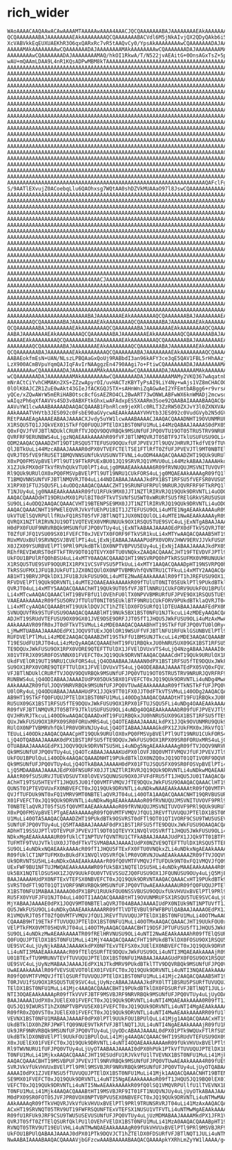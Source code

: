 # rich_wider

    WAoAAAACAAQAAwACAwAAAAMTAAAAAwAAAA4AAACJQCQAAAAAAABAJAAAAAAAAEAkAAAAAAAA
    QCQAAAAAAABAJAAAAAAAAEAkAAAAAAAAQCQAAAAAAABACVdl6M5jNkAIvjQX2QDyQAkb6i5C
    XcVABVkkEqEUXUAEKhR3O6qxQARxRc7vR5tAAQvCy0/YpsAkAAAAAAAAwCQAAAAAAADAJAAA
    AAAAAMAkAAAAAAAAwCQAAAAAAADAJAAAAAAAAMAkAAAAAAAAwCQAAAAAAADAJAAAAAAAAMAk
    AAAAAAAAwCQAAAAAAADAJAAAAAAAAMAQ/hkOI1RkwA/T/N522jvAEAitG+0OnsAGxTsZ+5pW
    wAU+mQAAmLDAA9L4nR1KQsADPwMBM8kTAAAAAAAAAAAAAAAAAAAAAAAAAAAAAAAAAAAAAAAA
    AAAAAAAAAAAAAAAAAAAAAAAAAAAAAAAAAAAAAAAAAAAAAAAAAAAAAAAAAAAAAAAAAAAAAAAA
    AAAAAAAAAAAAAAAAAAAAAAAAAAAAAAAAAAAAAAAAAAAAAAAAAAAAAAAAAAAAAAAAAAAAAAAA
    AAAAAAAAAAAAAAAAAAAAAAAAAAAAAAAAAAAAAAAAAAAAAAAAAAAAAAAAAAAAAAAAAAAAAAAA
    AAAAAAAAAAAAAAAAAAAAAAAAAAAAAAAAAAAAAAAAAAAAAAAAAAAAAAAAAAAAAAAAAAAAAAAA
    AAAAAAAAAAAAAAAAAAAAAAAAAAAAAAAAAAAAAAAAAAAAAAAAAAAAAAAAAAAAAAAAAAAAAAAA
    AAAAAAAAAAAAAAAAAAAAAAAAAAAAAAAAAAAAAAAAAAAAAAAAAAAAAAAAAAAAAAAAAAAAAAAA
    AAAAAAAAAAAAAAAAAAAAAAAAAAAAAAAAAAAAAAAAAAAAAAAAAAAAAAAAAAAAAAAAAAAAAAAA
    AAAAAAAAAAAAAAAAAAAAAAAAAAAAAAAAAAAAAAAAAAAAAAAAAAAAAAAAAAAAAAAAAAAAAAAA
    AAAAAAAAAAAAAAAAAAAAAAAAAAAAAAAAAAAAAAAAAAAAAAAAAAAAAAAAAAAAAAAAAAAAAAAA
    AAAAAAAAAAAAAAAAAAAAAAAAAAAAAAAAAAAAAAAAAAAAAAAAAAAAAAAAAAAAAAAAAAAAAAAA
    AAAAAAAAAAAAAAAAAAAAAAAAAAAAAAAAAAAAAAAAAAAAAAAAAAAAAAAAAAAAAAAAAAAAAAAA
    AAAAAAAAAAAAAAAAAAAAAAAAAAAAAAAAAAAAAAAAAAAAAAAAAAAAAAAAAAAAAAAAAAAAAAAA
    AAAAAAAAAAAAAAAAAAAAAAAAAAAAAAAAAAAAAAAAAAAAAAAAAAAAAAAAAAAAAAAAAAAAAAAA
    AAAAAAAAAAAAAAAAAAAAAAAAAAAAAAAAAAAAAAAAAAAAAAAAAAAAAAAAAAAAAAAAAAAAAAAA
    AAAAAAAAAAAAAAAAAAAAAAAAAAAAAAAAAAAAAAAAAAAAAAAAAAAAAAAAAAAAAAAAAA4AAACJ
    AAAAAAAAAAAAAAAAAAAAAAAAAAAAAAAAAAAAAAAAAAAAAAAAAAAAAAAAAAAAAAAAAAAAAAAA
    AAAAAAAAAAAAAAAAAAAAAAAAAAAAAAAAAAAAAAAAAAAAAAAAAAAAAAAAAAAAAAAAAAAAAAAA
    AAAAAAAAAAAAAAAAAAAAAAAAAAAAAAAAAAAAAAAAAAAAAAAAAAAAAAAAAAAAAAAAAAAAAAAA
    AAAAAAAAAAAAAAAAAAAAAAAAAAAAAAAAAAAAAAAAAAAAAAAAAAAAAAAAAAAAAAAAAAAAAAAA
    AAAAAAAAAAAAAAAAAAAAAAAAAAAAAAAAAAAAAAAAAAAAAAAAAAAAAAAAAAAAAAAAQAFclFgu
    S/9AATlEXvujZ0ACoebqLlu6QAOhxsg7WQtAA0shDZVkMUAAaO97l8JswCQAAAAAAAAAAAAA
    AAAAAAAAAAAAAAAAAAAAAAAAAAAAAAAAAAAAAAAAAAAAAAAAAAAAAAAAAAAAAAAAAAAAAAAA
    AAAAAAAAAAAAAAAAAAAAAAAAAAAAAAAAAAAAAAAAAAAAAAAAAAAAAAAAAAAAAAAAAAAAAAAA
    AAAAAAAAAAAAAAAAAAAAAAAAAAAAAAAAAAAAAAAAAAAAAAAAAAAAAAAAAAAAAAAAAAAAAAAA
    AAAAAAAAAAAAAAAAAAAAAAAAAAAAAAAAAAAAAAAAAAAAAAAAAAAAAAAAAAAAAAAAAAAAAAAA
    AAAAAAAAAAAAAAAAAAAAAAAAAAAAAAAAAAAAAAAAAAAAAAAAAAAAAAAAAAAAAAAAAAAAAAAA
    AAAAAAAAAAAAAAAAAAAAAAAAAAAAAAAAAAAAAAAAAAAAAAAAAAAAAAAAAAAAAAAAAAAAAAAA
    AAAAAAAAAAAAAAAAAAAAAAAAAAAAAAAAAAAAAAAAAAAAAAAAAAAAAAAAAAAAAAAAAAAAAAAA
    AAAAAAAAAAAAAAAAAAAAAAAAAAAAAAAAAAAAAAAAAAAAAAAAAAAAAAAAAAAAAAAAAAAAAAAA
    AAAAAAAAAAAAAAAAAAAAAAAAAAAAAAAAAAAAAAAAAAAAAAAAAAAAAAAAAAAAAAAAAAAAAAAA
    AAAAAAAAAAAAAAAAAAAAAAAAAAAAAAAAAAAAAAAAAAAAAAAAAAAAAAAAAAAAAAAAAAAAAAAA
    AAAAAAAAAAAAAAAAAAAAAAAAAAAAAAAAAAAAAAAAAAAAAAAAAAAAAAAAAAAAAAAAAAAAAAAA
    AAAAAAAAAAAAAAAAAAAAAAAAAAAAAAAAAAAAAAAAAAAAAAAAAAAAAAAAAAAAAAAAAAAAAAAA
    AAAAAAAAAAAAAAAAAAAAAAAAAAAAAAAAAAAAAAAAAAAAAAAAAAAAAAAAAAAAAAAAAAAAAAAA
    AAAAAAAAAAAAAAAAAAAAAAAAAAAAAAAAAAAAAAAAAAAAAAAAAAAAAAAAAAAAAAAAAAAAAAAA
    AAAAAAAAAAAAAAAAAAAAAAAAAA4AAACJAAAAAAAAAAAAAAAAAAAAAAAAAAAAAAAAAAAAAAAA
    AAAAAAAAAAAAAAAAAAAAAAAAAAAAAAAAAAAAAAAAAAAAAAAAAAAAAAAAAAAAAAAAAAAAAAAA
    AAAAAAAAAAAAAAAAAAAAAAAAAAAAAAAAAAAAAAAAAAAAAAAAAAAAAAAAAAAAAAAAAAAAAAAA
    AAAAAAAAAAAAAAAAAAAAAAAAAAAAAAAAAAAAAAAAAAAAAAAAAAAAAAAAAAAAAAAAAAAAAAAA
    AAAAAAAAAAAAAAAAAAAAAAAAAAAAAAAAAAAAAAAAAAAAAAAAAAAAAAAAAAAAAAAAAAAAAAAA
    AAAAAAAAAAAAAAAAAAAAAAAAAAAAAAAAAAAAAAAAAAAAAAAAAAAAAAAAAAAAAAAAAAAAAAAA
    AAAAAAAAAAAAAAAAAAAAAAAAAABAJAAAAAAAAEAkAAAAAAAAQCQAAAAAAABAJAAAAAAAAEAk
    AAAAAAAAQCQAAAAAAABAJAAAAAAAAEAkAAAAAAAAQCQAAAAAAABAJAAAAAAAAEAkAAAAAAAA
    QCQAAAAAAABAJAAAAAAAAEAkAAAAAAAAQCQAAAAAAABAJAAAAAAAAEAkAAAAAAAAQCQAAAAA
    AABAJAAAAAAAAEAkAAAAAAAAQCQAAAAAAABAJAAAAAAAAEAkAAAAAAAAQCQAAAAAAABAJAAA
    AAAAAEAkAAAAAAAAQCQAAAAAAABAJAAAAAAAAEAkAAAAAAAAQCQAAAAAAABAJAAAAAAAAEAk
    AAAAAAAAQCQAAAAAAABAJAAAAAAAAEAkAAAAAAAAQCQAAAAAAABAJAAAAAAAAEAkAAAAAAAA
    QCQAAAAAAABAJAAAAAAAAEAkAAAAAAAAQCQAAAAAAABAJAAAAAAAAEAkAAAAAAAAQCQAAAAA
    AABAEokfmEsN+UAN/NLszLPBQAaGxQoUj9RABbdI3an96kAFY3ce3qE5QAV1FBL5rHhAAzjj
    LzX900ACmBVpuYqmQAJIqFAvIrNAAggzEn4790AAgi7o+FtiwCQAAAAAAADAJAAAAAAAAMAk
    AAAAAAAAwCQAAAAAAADAJAAAAAAAAMAkAAAAAAAAwCQAAAAAAADAJAAAAAAAAMAkAAAAAAAA
    wCQAAAAAAADAJAAAAAAAAMAkAAAAAAAAwCQAAAAAAADAJAAAAAAAAMAMy2VKQ367wAqatnb0
    mNrACtCiYvhCHMAKn2XS+ZZzwApyrOI/uvHACTzKBYTyPsAI9LiY4Ny+wAjs1VZ8mCHACOO5
    0lOlK8AJCZR1ZuE0wAkt43GIeJfACKGQJ5TX+sAHnWniZqAGwAeI2YFEmtbABgg6+r9vrsAF
    yQCe/xZQwAWrW5mERiHABOtsc8cfGsAEZRO4CL2BwART73wONWLABFwWX6knWMADj2mcwsdh
    wAIqzPh6qXfAAVVs4SD3v8ABXFtkGhxLwAFAdxpES5XAARm3Soe92QAABAIAAAABAAQACQAA
    AAVuYW1lcwAAABAAAAADAAQACQAAAB1FbnRlcm9jeXRlc0RLT3ZzRW50ZXJvY3l0ZXNXVAAE
    AAkAAAATVHVtb3JES092c0FsbE90aGVycwAEAAkAAAAYVHVtb3JES092c0VudGVyb2N5dGVz
    REtPAAAEAgAAAAEABAAJAAAACXJvdy5uYW1lcwAAABAAAACJAAQACQAAADNHT19OVUNMRUFS
    X1RSQU5TQ1JJQkVEX01STkFfQ0FUQUJPTElDX1BST0NFU1MuLi44MzQABAAJAAAAS0dPX05V
    Q0xFQVJfVFJBTlNDUklCRURfTVJOQV9DQVRBQk9MSUNfUFJPQ0VTU19OT05TRU5TRV9NRURJ
    QVRFRF9ERUNBWS4uLjgzNQAEAAkAAAAhR09fVFJBTlNMQVRJT05BTF9JTklUSUFUSU9OLi4u
    ODM2AAQACQAAADZHT19DT1RSQU5TTEFUSU9OQUxfUFJPVEVJTl9UQVJHRVRJTkdfVE9fTUVN
    QlJBTkUuLi44MzcABAAJAAAAR0dPX0VTVEFCTElTSE1FTlRfT0ZfUFJPVEVJTl9MT0NBTEla
    QVRJT05fVE9fRU5ET1BMQVNNSUNfUkVUSUNVTFVNLi4uODM4AAQACQAAADZHT19QUk9URUlO
    X0xPQ0FMSVpBVElPTl9UT19FTkRPUExBU01JQ19SRVRJQ1VMVU0uLi44MzkABAAJAAAAHkdP
    X1ZJUkFMX0dFTkVfRVhQUkVTU0lPTi4uLjg0MAAEAAkAAAA6R09fRVNUQUJMSVNITUVOVF9P
    Rl9QUk9URUlOX0xPQ0FMSVpBVElPTl9UT19NRU1CUkFORS4uLjg0MQAEAAkAAAAgR09fQ1lU
    T1BMQVNNSUNfVFJBTlNMQVRJT04uLi44NDIABAAJAAAAJkdPX1BST1RFSU5fVEFSR0VUSU5H
    X1RPX01FTUJSQU5FLi4uODQzAAQACQAAACZHT19SRUNFUFRPUl9NRURJQVRFRF9FTkRPQ1lU
    T1NJUy4uLjg0NAAEAAkAAAAkR09fU1RFUk9MX0JJT1NZTlRIRVRJQ19QUk9DRVNTLi4uODQ1
    AAQACQAAADdHT19DRUxMX01PUlBIT0dFTkVTSVNfSU5WT0xWRURfSU5fRElGRkVSRU5USUFU
    SU9OLi4uODQ2AAQACQAAACVHT19BTENPSE9MX0JJT1NZTlRIRVRJQ19QUk9DRVNTLi4uODQ3
    AAQACQAAACNHT19PWElEQVRJVkVfUEhPU1BIT1JZTEFUSU9OLi4uMTE1NgAEAAkAAAAuR09f
    UkVTUElSQVRPUllfRUxFQ1RST05fVFJBTlNQT1JUX0NIQUlOLi4uMTE1NwAEAAkAAAAyR09f
    QVRQX1NZTlRIRVNJU19DT1VQTEVEX0VMRUNUUk9OX1RSQU5TUE9SVC4uLjExNTgABAAJAAAA
    H0dPX0FUUF9NRVRBQk9MSUNfUFJPQ0VTUy4uLjExNTkABAAJAAAAOEdPX0dFTkVSQVRJT05f
    T0ZfUFJFQ1VSU09SX01FVEFCT0xJVEVTX0FORF9FTkVSR1kuLi4xMTYwAAQACQAAAB5HT19D
    RUxMVUxBUl9SRVNQSVJBVElPTi4uLjExNjEABAAJAAAAPUdPX0VORVJHWV9ERVJJVkFUSU9O
    X0JZX09YSURBVElPTl9PRl9PUkdBTklDX0NPTVBPVU5EUy4uLjExNjIABAAJAAAAJkdPX05B
    REhfREVIWURST0dFTkFTRV9DT01QTEVYX0FTU0VNQkxZAAQACQAAACJHT19FTEVDVFJPTl9U
    UkFOU1BPUlRfQ0hBSU4uLi4xMTY0AAQACQAAAD1HT19NSVRPQ0hPTkRSSUFMX0VMRUNUUk9O
    X1RSQU5TUE9SVF9OQURIX1RPX1VCSVFVSU5PTkUuLi4xMTY1AAQACQAAADpHT19NSVRPQ0hP
    TkRSSUFMX1JFU1BJUkFUT1JZX0NIQUlOX0NPTVBMRVhfQVNTRU1CTFkuLi4xMTY2AAQACQAA
    AB1HT19BRVJPQklDX1JFU1BJUkFUSU9OLi4uMTE2NwAEAAkAAAAlR09fT1hJREFUSU9OX1JF
    RFVDVElPTl9QUk9DRVNTLi4uMTE2OAAEAAkAAAAkR09fTUlUT0NIT05EUklPTl9PUkdBTkla
    QVRJT04uLi4xMTY5AAQACQAAAChHT19QUk9UT05fVFJBTlNNRU1CUkFORV9UUkFOU1BPUlQu
    Li4xMTcwAAQACQAAAClHT19BVFBfU1lOVEhFU0lTX0NPVVBMRURfUFJPVE9OX1RSQU5TUE9S
    VAAEAAkAAAAzR09fSU5ORVJfTUlUT0NIT05EUklBTF9NRU1CUkFORV9PUkdBTklaQVRJT04u
    Li4xMTcyAAQACQAAABtHT19UUklDQVJCT1hZTElDX0FDSURfQ1lDTEUABAAJAAAAFEdPX0NS
    SVNUQUVfRk9STUFUSU9OAAQACQAAABlHT19NUk5BX1BST0NFU1NJTkcuLi4zMDEyAAQACQAA
    ADJHT19SRUdVTEFUSU9OX09GX01JVE9DSE9ORFJJT05fT1JHQU5JWkFUSU9OLi4uMzAxMwAE
    AAkAAAAVR09fR0xJT0dFTkVTSVMuLi4zMDE0AAQACQAAABhHT19STkFfUFJPQ0VTU0lORy4u
    LjMwMTUABAAJAAAAOEdPX1JOQV9TUExJQ0lOR19WSUFfVFJBTlNFU1RFUklGSUNBVElPTl9S
    RUFDVElPTlMuLi4zMDE2AAQACQAAABZHT19STkFfU1BMSUNJTkcuLi4zMDE3AAQACQAAABNH
    T19ESUdFU1RJT04uLi4zMzQyAAQACQAAAEhHT19FU1RBQkxJU0hNRU5UX09GX1BST1RFSU5f
    TE9DQUxJWkFUSU9OX1RPX0VORE9QTEFTTUlDX1JFVElDVUxVTS4uLjQ4NzgABAAJAAAAI0dP
    X01VTFRJX09SR0FOSVNNX01FVEFCT0xJQ19QUk9DRVNTAAQACQAAACdHT19QUk9URUlOX1RB
    UkdFVElOR19UT19NRU1CUkFORS4uLjQ4ODAABAAJAAAAN0dPX1BST1RFSU5fTE9DQUxJWkFU
    SU9OX1RPX0VORE9QTEFTTUlDX1JFVElDVUxVTS4uLjQ4ODEABAAJAAAATEdPX05VQ0xFQVJf
    VFJBTlNDUklCRURfTVJOQV9DQVRBQk9MSUNfUFJPQ0VTU19OT05TRU5TRV9NRURJQVRFRF9E
    RUNBWS4uLjQ4ODIABAAJAAAAIUdPX05DUk5BX01FVEFCT0xJQ19QUk9DRVNTLi4uNDg4MwAE
    AAkAAAAZR09fUlJOQV9NRVRBQk9MSUNfUFJPQ0VTUwAEAAkAAAAaR09fTkNSTkFfUFJPQ0VT
    U0lORy4uLjQ4ODUABAAJAAAAHUdPX1JJQk9TT01FX0JJT0dFTkVTSVMuLi40ODg2AAQACQAA
    AB9HT19STkFfQ0FUQUJPTElDX1BST0NFU1MuLi40ODg3AAQACQAAADtHT19FU1RBQkxJU0hN
    RU5UX09GX1BST1RFSU5fTE9DQUxJWkFUSU9OX1RPX01FTUJSQU5FLi4uNDg4OAAEAAkAAAAi
    R09fVFJBTlNMQVRJT05BTF9JTklUSUFUSU9OLi4uNDg4OQAEAAkAAAAbR09fUFJPVEVJTl9U
    QVJHRVRJTkcuLi40ODkwAAQACQAAADxHT19FU1RBQkxJU0hNRU5UX09GX1BST1RFSU5fTE9D
    QUxJWkFUSU9OX1RPX09SR0FORUxMRS4uLjQ4OTEABAAJAAAALkdPX1JJQk9OVUNMRU9QUk9U
    RUlOX0NPTVBMRVhfQklPR0VORVNJUy4uLjQ4OTIABAAJAAAAGkdPX1ZJUkFMX0xJRkVfQ1lD
    TEUuLi40ODkzAAQACQAAACpHT19QUk9URUlOX0xPQ0FMSVpBVElPTl9UT19NRU1CUkFORS4u
    LjQ4OTQABAAJAAAAK0dPX1BST1RFSU5fTE9DQUxJWkFUSU9OX1RPX09SR0FORUxMRS4uLjQ4
    OTUABAAJAAAAGEdPX1JOQV9QUk9DRVNTSU5HLi4uNDg5NgAEAAkAAAAgR09fTVJOQV9NRVRB
    Qk9MSUNfUFJPQ0VTUy4uLjQ4OTcABAAJAAAAKUdPX0lOVFJBQ0VMTFVMQVJfUFJPVEVJTl9U
    UkFOU1BPUlQuLi40ODk4AAQACQAAADNHT19PUkdBTklDX0NZQ0xJQ19DT01QT1VORF9DQVRB
    Qk9MSUNfUFJPQ0VTUy4uLjQ4OTkABAAJAAAAH0dPX01FTUJSQU5FX09SR0FOSVpBVElPTi4u
    LjQ5MDAABAAJAAAAJEdPX0FNSURFX0JJT1NZTlRIRVRJQ19QUk9DRVNTLi4uNDkwMQAEAAkA
    AAAtR09fSU5URVJTUEVDSUVTX0lOVEVSQUNUSU9OX0JFVFdFRU5fT1JHQU5JU01TAAQACQAA
    AChHT19TSU5HTEVfT1JHQU5JU01fQ0VMTFVMQVJfTE9DQUxJWkFUSU9OAAQACQAAAClHT19N
    QUNST01PTEVDVUxFX0NBVEFCT0xJQ19QUk9DRVNTLi4uNDkwNAAEAAkAAAAtR09fQ0VMTFVM
    QVJfTUFDUk9NT0xFQ1VMRV9MT0NBTElaQVRJT04uLi40OTA1AAQACQAAACNHT19QRVBUSURF
    X01FVEFCT0xJQ19QUk9DRVNTLi4uNDkwNgAEAAkAAAAoR09fRVNUQUJMSVNITUVOVF9PRl9M
    T0NBTElaQVRJT05fSU5fQ0VMTAAEAAkAAAAoR09fRVNUQUJMSVNITUVOVF9PRl9QUk9URUlO
    X0xPQ0FMSVpBVElPTgAEAAkAAAAqR09fQ0VMTFVMQVJfQU1JREVfTUVUQUJPTElDX1BST0NF
    U1MuLi40OTA5AAQACQAAADZHT19PUkdBTk9OSVRST0dFTl9DT01QT1VORF9CSU9TWU5USEVU
    SUNfUFJPQ0VTUy4uLjQ5MTAABAAJAAAAF0dPX1BST1RFSU5fTE9DQUxJWkFUSU9OAAQACQAA
    ADhHT19SSUJPTlVDTEVPUFJPVEVJTl9DT01QTEVYX1NVQlVOSVRfT1JHQU5JWkFUSU9OLi4u
    NDkxMgAEAAkAAAAUR09fUklCT1NPTUVfQVNTRU1CTFkABAAJAAAAJUdPX1JJQk9TT01BTF9T
    TUFMTF9TVUJVTklUX0JJT0dFTkVTSVMABAAJAAAAIUdPX0NZVE9QTEFTTUlDX1RSQU5TTEFU
    SU9OLi4uNDkxNQAEAAkAAAAcR09fT1JHQU5FTExFX0FTU0VNQkxZLi4uNDkxNgAEAAkAAAAl
    R09fUklCT1NPTUFMX0xBUkdFX1NVQlVOSVRfQklPR0VORVNJUwAEAAkAAAAZR09fTVJOQV9Q
    Uk9DRVNTSU5HLi4uNDkxOAAEAAkAAAArR09fQ0VMTFVMQVJfTUFDUk9NT0xFQ1VMQVJfQ09N
    UExFWF9BU1NFTUJMWQAEAAkAAAAWR09fUk5BX1NQTElDSU5HLi4uNDkyMAAEAAkAAAA4R09f
    Uk5BX1NQTElDSU5HX1ZJQV9UUkFOU0VTVEVSSUZJQ0FUSU9OX1JFQUNUSU9OUy4uLjQ5MjEA
    BAAJAAAAHUdPX0NFTExVTEFSX0NBVEFCT0xJQ19QUk9DRVNTAAQACQAAACxHT19PUkdBTk9O
    SVRST0dFTl9DT01QT1VORF9NRVRBQk9MSUNfUFJPQ0VTUwAEAAkAAAAUR09fQ0FUQUJPTElD
    X1BST0NFU1MABAAJAAAAO0dPX1BPU1RUUkFOU0NSSVBUSU9OQUxfUkVHVUxBVElPTl9PRl9H
    RU5FX0VYUFJFU1NJT04uLi40OTI1AAQACQAAABtHT19OVUNMRUFSX1RSQU5TUE9SVC4uLjQ5
    MjYABAAJAAAAE0dPX1JOQV9MT0NBTElaQVRJT04ABAAJAAAAIUdPX0NIUk9NT1NPTUVfT1JH
    QU5JWkFUSU9OLi4uNDkyOAAEAAkAAAARR09fTlVDTEVBUl9FWFBPUlQABAAJAAAAOEdPX1JF
    R1VMQVRJT05fT0ZfQ0VMTFVMQVJfQU1JREVfTUVUQUJPTElDX1BST0NFU1MuLi40OTMwAAQA
    CQAAAB9HT19ETkFfTUVUQUJPTElDX1BST0NFU1MuLi40OTMxAAQACQAAACJHT19UUkFOU0xB
    VElPTkFMX0VMT05HQVRJT04uLi40OTMyAAQACQAAACBHT19DSFJPTUFUSU5fT1JHQU5JWkFU
    SU9OLi4uNDkzMwAEAAkAAAATR09fRElHRVNUSU9OLi4uNTI2NwAEAAkAAAAhR09fTElQSURf
    Q0FUQUJPTElDX1BST0NFU1MuLi41MjY4AAQACQAAACFHT19PUkdBTklDX0FOSU9OX1RSQU5T
    UE9SVC4uLjUyNjkABAAJAAAAKkdPX0NFTExVTEFSX0xJUElEX0NBVEFCT0xJQ19QUk9DRVNT
    Li4uNTI3MAAEAAkAAAAcR09fTElQSURfTE9DQUxJWkFUSU9OLi4uNTI3MQAEAAkAAAAjR09f
    U01BTExfTU9MRUNVTEVfTUVUQUJPTElDX1BST0NFU1MABAAJAAAAGUdPX0FOSU9OX1RSQU5T
    UE9SVC4uLjUyNzMABAAJAAAAJEdPX1NJTkdMRV9PUkdBTklTTV9DQVRBQk9MSUNfUFJPQ0VT
    UwAEAAkAAAAlR09fVEVSUEVOT0lEX01FVEFCT0xJQ19QUk9DRVNTLi4uNTI3NQAEAAkAAAAq
    R09fQ0VMTFVMQVJfTElQSURfTUVUQUJPTElDX1BST0NFU1MuLi41Mjc2AAQACQAAAB5HT19T
    T0RJVU1fSU9OX1RSQU5TUE9SVC4uLjUyNzcABAAJAAAAJkdPX0lTT1BSRU5PSURfTUVUQUJP
    TElDX1BST0NFU1MuLi41Mjc4AAQACQAAACBHT19PUkdBTklDX0FDSURfVFJBTlNQT1JULi4u
    NTI3OQAEAAkAAAApR09fTkVVVFJBTF9MSVBJRF9NRVRBQk9MSUNfUFJPQ0VTUy4uLjUyODAA
    BAAJAAAAIUdPX0xJUElEX01FVEFCT0xJQ19QUk9DRVNTLi4uNTI4MQAEAAkAAAA0R09fT1JH
    QU5JQ19IWURST1hZX0NPTVBPVU5EX01FVEFCT0xJQ19QUk9DRVNTLi4uNTI4MgAEAAkAAAAo
    R09fR0xZQ0VST0xJUElEX01FVEFCT0xJQ19QUk9DRVNTLi4uNTI4MwAEAAkAAAARR09fU1lT
    VEVNX1BST0NFU1MABAAJAAAAF0dPX0lPTl9UUkFOU1BPUlQuLi41Mjg1AAQACQAAACxHT19P
    UkdBTklDX0hZRFJPWFlfQ09NUE9VTkRfVFJBTlNQT1JULi4uNTI4NgAEAAkAAAAjR09fU1RF
    Uk9JRF9NRVRBQk9MSUNfUFJPQ0VTUy4uLjUyODcABAAJAAAAL0dPX01PTk9WQUxFTlRfSU5P
    UkdBTklDX0NBVElPTl9UUkFOU1BPUlQuLi41Mjg4AAQACQAAAC9HT19SRUdVTEFUSU9OX09G
    X0xJUElEX01FVEFCT0xJQ19QUk9DRVNTLi4uNTI4OQAEAAkAAAAmR09fUkVHVUxBVElPTl9P
    Rl9TWVNURU1fUFJPQ0VTUy4uLjUyOTAABAAJAAAAI0dPX0hPUk1PTkVfTUVUQUJPTElDX1BS
    T0NFU1MuLi41MjkxAAQACQAAACJHT19ESUdFU1RJVkVfU1lTVEVNX1BST0NFU1MuLi41Mjky
    AAQACQAAACBHT19MSVBPUFJPVEVJTl9NRVRBQk9MSUNfUFJPQ0VTUwAEAAkAAAA4R09fUE9T
    SVRJVkVfUkVHVUxBVElPTl9PRl9MSVBJRF9NRVRBQk9MSUNfUFJPQ0VTUy4uLjUyOTQABAAJ
    AAAAI0dPX1ZJVEFNSU5fTUVUQUJPTElDX1BST0NFU1MuLi41Mjk1AAQACQAAACNHT19BTENP
    SE9MX01FVEFCT0xJQ19QUk9DRVNTLi4uNTI5NgAEAAkAAAAoR09fT1JHQU5JQ19BQ0lEX01F
    VEFCT0xJQ19QUk9DRVNTLi4uNTI5NwAEAAkAAAAkR09fQ0lSQ1VMQVRPUllfU1lTVEVNX1BS
    T0NFU1MuLi41Mjk4AAQACQAAABtHT19MSVBJRF9IT01FT1NUQVNJUy4uLjUyOTkABAAJAAAA
    M0dPX09SR0FOT05JVFJPR0VOX0NPTVBPVU5EX0NBVEFCT0xJQ19QUk9DRVNTLi4uNTMwMAAE
    AAkAAAAqR09fTkVHQVRJVkVfUkVHVUxBVElPTl9PRl9TRUNSRVRJT04uLi41MzAxAAQACQAA
    ACxHT19SRVNQT05TRV9UT19FWFRSQUNFTExVTEFSX1NUSU1VTFVTLi4uNTMwMgAEAAkAAAAm
    R09fU1RFUk9JRF9CSU9TWU5USEVUSUNfUFJPQ0VTUy4uLjUzMDMABAAJAAAAMkdPX1JFR1VM
    QVRJT05fT0ZfTElQSURfQklPU1lOVEhFVElDX1BST0NFU1MuLi41MzA0AAQACQAAABpHT19S
    RVNQT05TRV9UT19EUlVHLi4uNTMwNQAEAAkAAAAgR09fUkVHVUxBVElPTl9PRl9MSVBJRF9U
    UkFOU1BPUlQABAAJAAAAJ0dPX01PTk9DQVJCT1hZTElDX0FDSURfVFJBTlNQT1JULi4uNTMw
    NwAABAIAAAABAAQACQAAAAVjbGFzcwAAABAAAAABAAQACQAAAApkYXRhLmZyYW1lAAAA/g==

